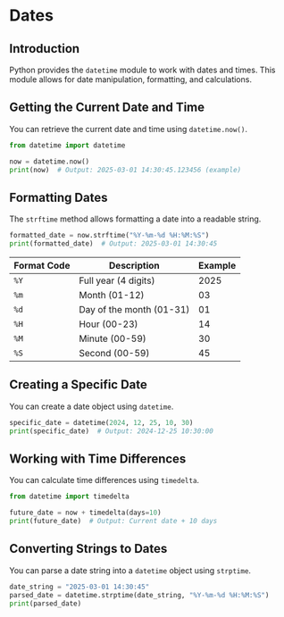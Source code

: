 # Dates

## Introduction

Python provides the `datetime` module to work with dates and times. This module allows for date manipulation, formatting, and calculations.

## Getting the Current Date and Time

You can retrieve the current date and time using `datetime.now()`.

```python
from datetime import datetime

now = datetime.now()
print(now)  # Output: 2025-03-01 14:30:45.123456 (example)
```

## Formatting Dates

The `strftime` method allows formatting a date into a readable string.

```python
formatted_date = now.strftime("%Y-%m-%d %H:%M:%S")
print(formatted_date)  # Output: 2025-03-01 14:30:45
```

| Format Code | Description            | Example |
|-------------|------------------------|---------|
| `%Y`        | Full year (4 digits)   | 2025    |
| `%m`        | Month (01-12)          | 03      |
| `%d`        | Day of the month (01-31) | 01    |
| `%H`        | Hour (00-23)           | 14      |
| `%M`        | Minute (00-59)         | 30      |
| `%S`        | Second (00-59)         | 45      |

## Creating a Specific Date

You can create a date object using `datetime`.

```python
specific_date = datetime(2024, 12, 25, 10, 30)
print(specific_date)  # Output: 2024-12-25 10:30:00
```

## Working with Time Differences

You can calculate time differences using `timedelta`.

```python
from datetime import timedelta

future_date = now + timedelta(days=10)
print(future_date)  # Output: Current date + 10 days
```

## Converting Strings to Dates

You can parse a date string into a `datetime` object using `strptime`.

```python
date_string = "2025-03-01 14:30:45"
parsed_date = datetime.strptime(date_string, "%Y-%m-%d %H:%M:%S")
print(parsed_date)
```
